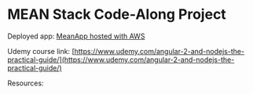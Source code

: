 # MEAN Stack Code-Along Project

Deployed app: [MeanApp hosted with AWS](http://mean-app-arya-aag.us-east-1.elasticbeanstalk.com/)

Udemy course link: [https://www.udemy.com/angular-2-and-nodejs-the-practical-guide/](https://www.udemy.com/angular-2-and-nodejs-the-practical-guide/)

Resources:
